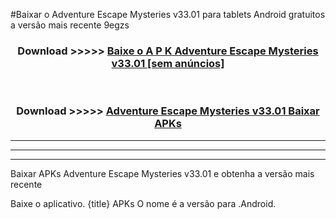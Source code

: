 #Baixar o Adventure Escape Mysteries v33.01  para tablets Android gratuitos a versão mais recente 9egzs


<div align="center">
<h3>Download >>>>> <a href="https://pt-web.web.app/?pt= Adventure Escape Mysteries v33.01">Baixe o A P K Adventure Escape Mysteries v33.01 [sem anúncios]</a></h3><br>

<h3>Download >>>>> <a href="https://pt-web.web.app/?pt= Adventure Escape Mysteries v33.01">Adventure Escape Mysteries v33.01 Baixar APKs</a></h3>
</div>

----------------------------------------------------------

----------------------------------------------------------

----------------------------------------------------------

Baixar APKs Adventure Escape Mysteries v33.01 e obtenha a versão mais recente

Baixe o aplicativo. {title} APKs O nome é a versão para .Android.


